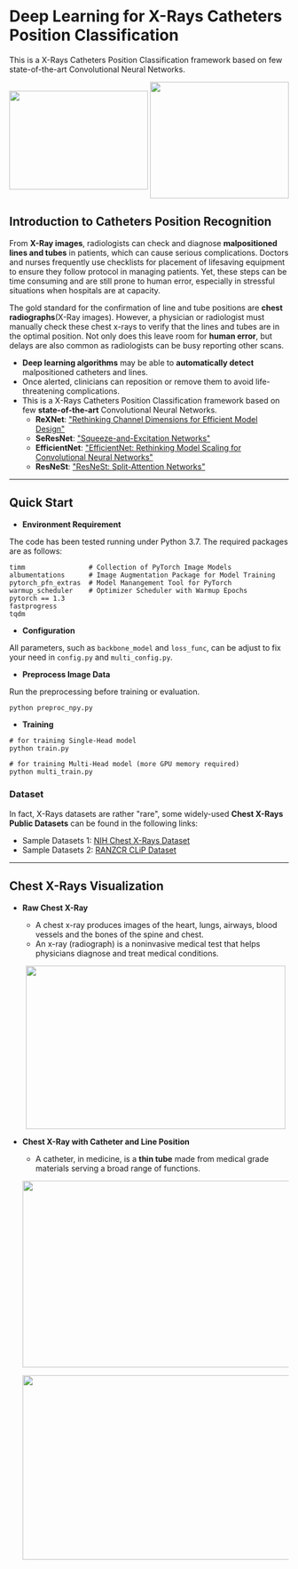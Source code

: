 # Deep Learning for X-Rays Catheters Position Classification

This is a X-Rays Catheters Position Classification framework based on few state-of-the-art Convolutional Neural Networks.


<p align="center">
    <img align="center" src="https://github.com/ArgentLo/X-Rays-Lines-and-Catheters-Classification/blob/main/imgs/Endotracheal.jpg" width="250" height="178">
    <img align="center" src="https://github.com/ArgentLo/X-Rays-Lines-and-Catheters-Classification/blob/main/imgs/nasogastric.png" width="250" height="210">
</p>


## Introduction to Catheters Position Recognition

From **X-Ray images**, radiologists can check and diagnose **malpositioned lines and tubes** in patients, which can cause serious complications. 
Doctors and nurses frequently use checklists for placement of lifesaving equipment to ensure they follow protocol in managing patients. 
Yet, these steps can be time consuming and are still prone to human error, especially in stressful situations when hospitals are at capacity.

The gold standard for the confirmation of line and tube positions are **chest radiographs**(X-Ray images). 
However, a physician or radiologist must manually check these chest x-rays to verify that the lines and tubes are in the optimal position. 
Not only does this leave room for **human error**, but delays are also common as radiologists can be busy reporting other scans. 

- **Deep learning algorithms** may be able to **automatically detect** malpositioned catheters and lines.
- Once alerted, clinicians can reposition or remove them to avoid life-threatening complications.
- This is a X-Rays Catheters Position Classification framework based on few **state-of-the-art** Convolutional Neural Networks.
    - **ReXNet**: ["Rethinking Channel Dimensions for Efficient Model Design"](https://arxiv.org/abs/2007.00992)
    - **SeResNet**: ["Squeeze-and-Excitation Networks"](https://arxiv.org/abs/1709.01507)
    - **EfficientNet**: ["EfficientNet: Rethinking Model Scaling for Convolutional Neural Networks"](https://arxiv.org/abs/1905.11946)
    - **ResNeSt**: ["ResNeSt: Split-Attention Networks"](https://arxiv.org/abs/2004.08955)

----

## Quick Start

- **Environment Requirement**

The code has been tested running under Python 3.7. The required packages are as follows:

```
timm                # Collection of PyTorch Image Models 
albumentations      # Image Augmentation Package for Model Training
pytorch_pfn_extras  # Model Manangement Tool for PyTorch
warmup_scheduler    # Optimizer Scheduler with Warmup Epochs 
pytorch == 1.3
fastprogress
tqdm
```

- **Configuration**

All parameters, such as `backbone_model` and `loss_func`, can be adjust to fix your need in `config.py` and `multi_config.py`.

- **Preprocess Image Data**

Run the preprocessing before training or evaluation.

```python
python preproc_npy.py
```

- **Training** 

```pyton
# for training Single-Head model
python train.py

# for training Multi-Head model (more GPU memory required)
python multi_train.py
```

### Dataset

In fact, X-Rays datasets are rather "rare", some widely-used **Chest X-Rays Public Datasets** can be found in the following links:

- Sample Datasets 1: [NIH Chest X-Rays Dataset](https://www.kaggle.com/nih-chest-xrays/data)
- Sample Datasets 2: [RANZCR CLiP Dataset](https://www.kaggle.com/c/ranzcr-clip-catheter-line-classification/data)

----


## Chest X-Rays Visualization

- **Raw Chest X-Ray**
    - A chest x-ray produces images of the heart, lungs, airways, blood vessels and the bones of the spine and chest. 
    - An x-ray (radiograph) is a noninvasive medical test that helps physicians diagnose and treat medical conditions.
    
    <p align="center">
        <img src="https://github.com/ArgentLo/X-Rays-Lines-and-Catheters-Classification/blob/main/imgs/raw0.png" width="467.6" height="294">
    </p>

- **Chest X-Ray with Catheter and Line Position**
    - A catheter, in medicine, is a **thin tube** made from medical grade materials serving a broad range of functions.
    
    <p align="center">
        <img src="https://github.com/ArgentLo/X-Rays-Lines-and-Catheters-Classification/blob/main/imgs/draw1.png" width="750" height="336">
    </p>

    <p align="center">
        <img src="https://github.com/ArgentLo/X-Rays-Lines-and-Catheters-Classification/blob/main/imgs/draw2.png" width="750" height="332">
    </p>








